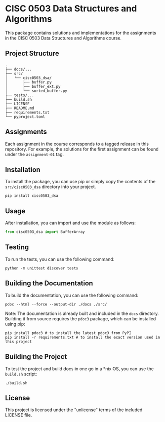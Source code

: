 # CISC 0503 Data Structures and Algorithms

This package contains solutions and implementations for the assignments in the CISC 0503 Data Structures and Algorithms course.

## Project Structure

```
.
├── docs/...
├── src/
│   └── cisc0503_dsa/
│       ├── buffer.py
│       ├── buffer_ext.py
│       └── sorted_buffer.py
├── tests/...
├── build.sh
├── LICENSE
├── README.md
├── requirements.txt
└── pyproject.toml
```

## Assignments

Each assignment in the course corresponds to a tagged release in this repository. For example, the solutions for the first assignment can be found under the `assignment-01` tag.

## Installation

To install the package, you can use pip or simply copy the contents of the `src/cisc0503_dsa` directory into your project.

```
pip install cisc0503_dsa
```

## Usage

After installation, you can import and use the module as follows:

```python
from cisc0503_dsa import BufferArray
```

## Testing

To run the tests, you can use the following command:

```
python -m unittest discover tests
```

## Building the Documentation

To build the documentation, you can use the following command:

```
pdoc --html --force --output-dir ./docs ./src/
```

Note: The documentation is already built and included in the `docs` directory. Building it from source requires the `pdoc3` package, which can be installed using pip:

```
pip install pdoc3 # to install the latest pdoc3 from PyPI
pip install -r requirements.txt # to install the exact version used in this project
```

## Building the Project

To test the project and build docs in one go in a *nix OS, you can use the `build.sh` script:

```
./build.sh
```

## License

This project is licensed under the "unlicense" terms of the included LICENSE file.


